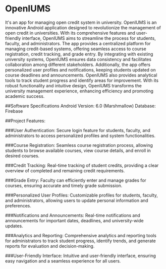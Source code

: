 # OpenIUMS
It's an app for managing  open credit system in university.
OpenIUMS is an innovative Android application designed to revolutionize the management of open credit in universities. With its comprehensive features and user-friendly interface, OpenIUMS aims to streamline the process for students, faculty, and administrators. The app provides a centralized platform for managing credit-based systems, offering seamless access to course registration, credit tracking, and grade entry. By integrating with existing university systems, OpenIUMS ensures data consistency and facilitates collaboration among different stakeholders. Additionally, the app offers personalized user profiles and notifications, keeping students updated on course deadlines and announcements. OpenIUMS also provides analytical tools to track student progress and identify areas for improvement. With its robust functionality and intuitive design, OpenIUMS transforms the university management experience, enhancing efficiency and promoting academic success.

##Software Specifications
Android Version: 6.0 (Marshmallow) 
Database: Firebase


##Project Features:

###User Authentication: Secure login feature for students, faculty, and administrators to access personalized profiles and system functionalities.

###Course Registration: Seamless course registration process, allowing students to browse available courses, view course details, and enroll in desired courses.

###Credit Tracking: Real-time tracking of student credits, providing a clear overview of completed and remaining credit requirements.

###Grade Entry: Faculty can efficiently enter and manage grades for courses, ensuring accurate and timely grade submission.

###Personalized User Profiles: Customizable profiles for students, faculty, and administrators, allowing users to update personal information and preferences.

###Notifications and Announcements: Real-time notifications and announcements for important dates, deadlines, and university-wide updates.

###Analytics and Reporting: Comprehensive analytics and reporting tools for administrators to track student progress, identify trends, and generate reports for evaluation and decision-making.

###User-Friendly Interface: Intuitive and user-friendly interface, ensuring easy navigation and a seamless experience for all users.

